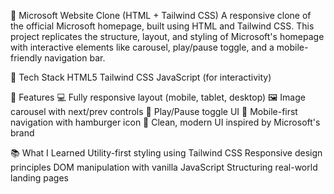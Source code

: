 📄 Microsoft Website Clone (HTML + Tailwind CSS)
A responsive clone of the official Microsoft homepage, built using HTML and Tailwind CSS. This project replicates the structure, layout, and styling of Microsoft's homepage with interactive elements like carousel, play/pause toggle, and a mobile-friendly navigation bar.

🔧 Tech Stack
    HTML5
    Tailwind CSS
    JavaScript (for interactivity)

🚀 Features
    💻 Fully responsive layout (mobile, tablet, desktop)
    🖼️ Image carousel with next/prev controls
    🔁 Play/Pause toggle UI
    📱 Mobile-first navigation with hamburger icon
    🎯 Clean, modern UI inspired by Microsoft's brand

📚 What I Learned
    Utility-first styling using Tailwind CSS
    Responsive design principles
    DOM manipulation with vanilla JavaScript
    Structuring real-world landing pages
